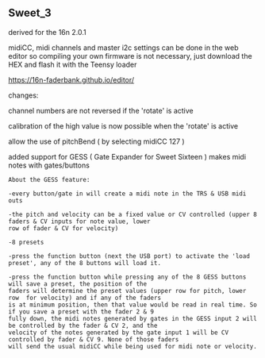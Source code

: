 ## Sweet_3

derived for the 16n 2.0.1  

midiCC, midi channels and master i2c settings can be done in the web editor so compiling your own firmware is not necessary, just download the HEX and flash it with the Teensy loader

https://16n-faderbank.github.io/editor/

changes:
  
  channel numbers are not reversed if the 'rotate' is active
  
  calibration of the high value is now possible when the 'rotate' is active

  allow the use of pitchBend ( by selecting midiCC 127 )
  
  added support for GESS ( Gate Expander for Sweet Sixteen ) makes midi notes with gates/buttons
  
    About the GESS feature:
    
    -every button/gate in will create a midi note in the TRS & USB midi outs
    
    -the pitch and velocity can be a fixed value or CV controlled (upper 8 faders & CV inputs for note value, lower 
    row of fader & CV for velocity)
    
    -8 presets
    
    -press the function button (next the USB port) to activate the 'load preset', any of the 8 buttons will load it.
    
    -press the function button while pressing any of the 8 GESS buttons will save a preset, the position of the 
    faders will determine the preset values (upper row for pitch, lower row  for velocity) and if any of the faders
    is at minimum position, then that value would be read in real time. So if you save a preset with the fader 2 & 9 
    fully down, the midi notes generated by gates in the GESS input 2 will be controlled by the fader & CV 2, and the
    velocity of the notes generated by the gate input 1 will be CV controlled by fader & CV 9. None of those faders 
    will send the usual midiCC while being used for midi note or velocity.

